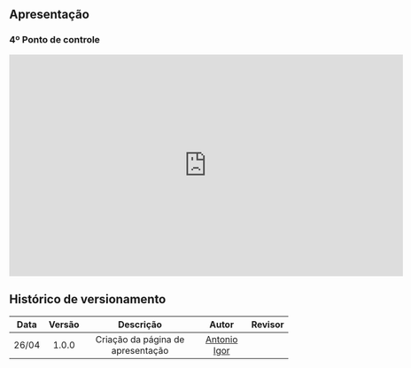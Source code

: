 ## Apresentação

### 4º Ponto de controle 

<iframe width="711" height="400" src="https://www.youtube.com/embed/z1KAFkKyA5U" title="YouTube video player" frameborder="0" allow="accelerometer; autoplay; clipboard-write; encrypted-media; gyroscope; picture-in-picture" allowfullscreen></iframe>

## Histórico de versionamento

| Data  | Versão | Descrição | Autor | Revisor |
| :--:  | :----: | :-------: | :---: | :-----: |
| 26/04 | 1.0.0  | Criação da página de apresentação | [Antonio Igor](https://github.com/antonioigorcarvalho) | |
